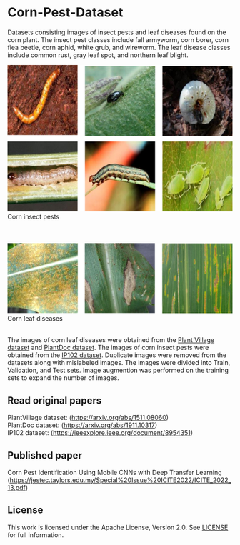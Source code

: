 # Corn-Pest-Dataset
Datasets consisting images of insect pests and leaf diseases found on the corn plant. The insect pest classes include fall armyworm, corn borer, corn flea beetle, corn aphid, white grub, and wireworm. The leaf disease classes include common rust, gray leaf spot, and northern leaf blight. </br>

<img src="https://github.com/mathewGlenn/Corn-Pest-Dataset/blob/master/_1.png">
Corn insect pests
<br>
<br>
<br>
<br>
<img src="https://github.com/mathewGlenn/Corn-Pest-Dataset/blob/master/_2.png">
Corn leaf diseases
<br>
<br>

The images of corn leaf diseases were obtained from the [Plant Village dataset](https://github.com/spMohanty/PlantVillage-Dataset) and [PlantDoc dataset](https://github.com/pratikkayal/PlantDoc-Dataset).
The images of corn insect pests were obtained from the [IP102 dataset](https://github.com/xpwu95/IP102). Duplicate images were removed from the datasets along with mislabeled images. 
The images were divided into Train, Validation, and Test sets.
Image augmention was performed on the training sets to expand the number of images. 

## Read original papers
PlantVillage dataset: (https://arxiv.org/abs/1511.08060)<br />
PlantDoc dataset: (https://arxiv.org/abs/1911.10317)<br />
IP102 dataset: (https://ieeexplore.ieee.org/document/8954351)<br />

## Published paper
Corn Pest Identification Using Mobile CNNs with Deep Transfer Learning (https://jestec.taylors.edu.my/Special%20Issue%20ICITE2022/ICITE_2022_13.pdf)

## License
This work is licensed under the Apache License, Version 2.0. See [LICENSE](LICENSE) for full information.
